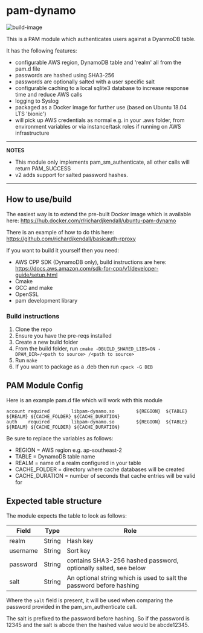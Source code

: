 # pam-dynamo

![build-image](https://github.com/richardjkendall/pam-dynamo/workflows/build-image/badge.svg)

This is a PAM module which authenticates users against a DyanmoDB table.

It has the following features:

* configurable AWS region, DynamoDB table and 'realm' all from the pam.d file
* passwords are hashed using SHA3-256
* passwords are optionally salted with a user specific salt
* configurable caching to a local sqlite3 database to increase response time and reduce AWS calls
* logging to Syslog
* packaged as a Docker image for further use (based on Ubuntu 18.04 LTS 'bionic')
* will pick up AWS credentials as normal e.g. in your .aws folder, from environment variables or via instance/task roles if running on AWS infrastructure

---
**NOTES**
* This module only implements pam_sm_authenticate, all other calls will return PAM_SUCCESS
* v2 adds support for salted password hashes.

---

## How to use/build
The easiest way is to extend the pre-built Docker image which is available here: https://hub.docker.com/r/richardjkendall/ubuntu-pam-dynamo

There is an example of how to do this here: https://github.com/richardjkendall/basicauth-rproxy

If you want to build it yourself then you need:

* AWS CPP SDK (DynamoDB only), build instructions are here: https://docs.aws.amazon.com/sdk-for-cpp/v1/developer-guide/setup.html
* Cmake
* GCC and make
* OpenSSL
* pam development library

### Build instructions

1. Clone the repo
2. Ensure you have the pre-reqs installed
3. Create a new build folder
4. From the build folder, run ``cmake -DBUILD_SHARED_LIBS=ON -DPAM_DIR=/<path to source> /<path to source>``
5. Run ``make``
6. If you want to package as a .deb then run ``cpack -G DEB``

## PAM Module Config
Here is an example pam.d file which will work with this module
```
account required        libpam-dynamo.so        ${REGION}  ${TABLE}  ${REALM} ${CACHE_FOLDER} ${CACHE_DURATION}
auth    required        libpam-dynamo.so        ${REGION}  ${TABLE}  ${REALM} ${CACHE_FOLDER} ${CACHE_DURATION}
```

Be sure to replace the variables as follows:

* REGION = AWS region e.g. ap-southeast-2
* TABLE = DynamoDB table name
* REALM = name of a realm configured in your table
* CACHE_FOLDER = directory where cache databases will be created
* CACHE_DURATION = number of seconds that cache entries will be valid for

## Expected table structure
The module expects the table to look as follows:

| Field | Type | Role |
|---|---|---|
|realm|String|Hash key|
|username|String|Sort key|
|password|String|contains SHA3-256 hashed password, optionally salted, see below|
|salt|String|An optional string which is used to salt the password before hashing

Where the `salt` field is present, it will be used when comparing the password provided in the pam_sm_authenticate call.

The salt is prefixed to the password before hashing.  So if the password is 12345 and the salt is abcde then the hashed value would be abcde12345.
